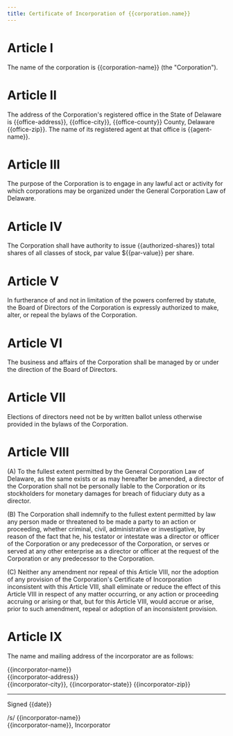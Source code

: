 ```yaml
---
title: Certificate of Incorporation of {{corporation.name}}
---
```


# Article I

The name of the corporation is {{corporation-name}} (the "Corporation").

# Article II

The address of the Corporation's registered office in the State of Delaware is {{office-address}}, {{office-city}}, {{office-county}} County, Delaware {{office-zip}}. The name of its registered agent at that office is {{agent-name}}.

# Article III

The purpose of the Corporation is to engage in any lawful act or activity for which corporations may be organized under the General Corporation Law of Delaware.

# Article IV

The Corporation shall have authority to issue {{authorized-shares}} total shares of all classes of stock, par value ${{par-value}} per share.

# Article V

In furtherance of and not in limitation of the powers conferred by statute, the Board of Directors of the Corporation is expressly authorized to make, alter, or repeal the bylaws of the Corporation.

# Article VI

The business and affairs of the Corporation shall be managed by or under the direction of the Board of Directors.

# Article VII

Elections of directors need not be by written ballot unless otherwise provided in the bylaws of the Corporation.

# Article VIII

(A) To the fullest extent permitted by the General Corporation Law of Delaware, as the same exists or as may hereafter be amended, a director of the Corporation shall not be personally liable to the Corporation or its stockholders for monetary damages for breach of fiduciary duty as a director.

(B) The Corporation shall indemnify to the fullest extent permitted by law any person made or threatened to be made a party to an action or proceeding, whether criminal, civil, administrative or investigative, by reason of the fact that he, his testator or intestate was a director or officer of the Corporation or any predecessor of the Corporation, or serves or served at any other enterprise as a director or officer at the request of the Corporation or any predecessor to the Corporation.

(C) Neither any amendment nor repeal of this Article VIII, nor the adoption of any provision of the Corporation's Certificate of Incorporation inconsistent with this Article VIII, shall eliminate or reduce the effect of this Article VIII in respect of any matter occurring, or any action or proceeding accruing or arising or that, but for this Article VIII, would accrue or arise, prior to such amendment, repeal or adoption of an inconsistent provision.

# Article IX

The name and mailing address of the incorporator are as follows:

{{incorporator-name}}  
{{incorporator-address}}  
{{incorporator-city}}, {{incorporator-state}} {{incorporator-zip}}

---

Signed {{date}}

/s/ {{incorporator-name}}  
{{incorporator-name}}, Incorporator
